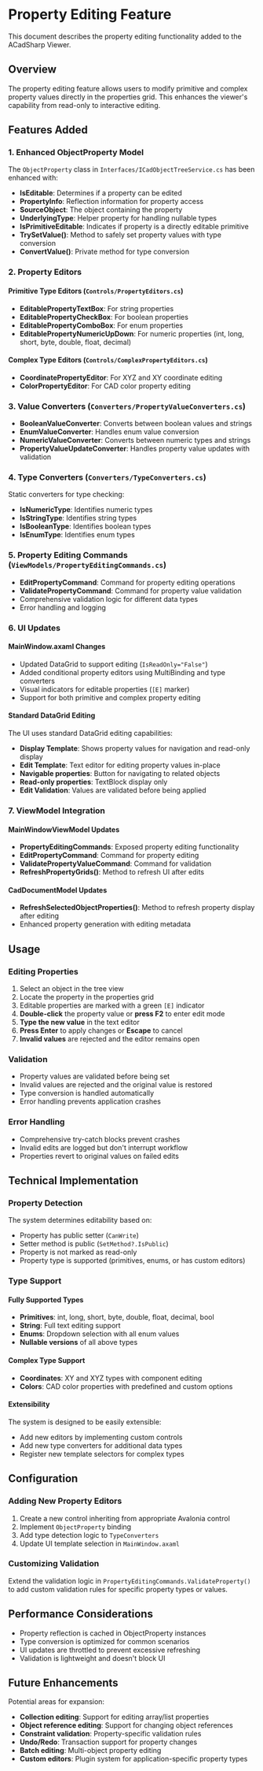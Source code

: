 # Property Editing Feature

This document describes the property editing functionality added to the ACadSharp Viewer.

## Overview

The property editing feature allows users to modify primitive and complex property values directly in the properties grid. This enhances the viewer's capability from read-only to interactive editing.

## Features Added

### 1. Enhanced ObjectProperty Model

The `ObjectProperty` class in `Interfaces/ICadObjectTreeService.cs` has been enhanced with:

- **IsEditable**: Determines if a property can be edited
- **PropertyInfo**: Reflection information for property access
- **SourceObject**: The object containing the property
- **UnderlyingType**: Helper property for handling nullable types
- **IsPrimitiveEditable**: Indicates if property is a directly editable primitive
- **TrySetValue()**: Method to safely set property values with type conversion
- **ConvertValue()**: Private method for type conversion

### 2. Property Editors

#### Primitive Type Editors (`Controls/PropertyEditors.cs`)

- **EditablePropertyTextBox**: For string properties
- **EditablePropertyCheckBox**: For boolean properties  
- **EditablePropertyComboBox**: For enum properties
- **EditablePropertyNumericUpDown**: For numeric properties (int, long, short, byte, double, float, decimal)

#### Complex Type Editors (`Controls/ComplexPropertyEditors.cs`)

- **CoordinatePropertyEditor**: For XYZ and XY coordinate editing
- **ColorPropertyEditor**: For CAD color property editing

### 3. Value Converters (`Converters/PropertyValueConverters.cs`)

- **BooleanValueConverter**: Converts between boolean values and strings
- **EnumValueConverter**: Handles enum value conversion
- **NumericValueConverter**: Converts between numeric types and strings
- **PropertyValueUpdateConverter**: Handles property value updates with validation

### 4. Type Converters (`Converters/TypeConverters.cs`)

Static converters for type checking:
- **IsNumericType**: Identifies numeric types
- **IsStringType**: Identifies string types
- **IsBooleanType**: Identifies boolean types
- **IsEnumType**: Identifies enum types

### 5. Property Editing Commands (`ViewModels/PropertyEditingCommands.cs`)

- **EditPropertyCommand**: Command for property editing operations
- **ValidatePropertyCommand**: Command for property value validation
- Comprehensive validation logic for different data types
- Error handling and logging

### 6. UI Updates

#### MainWindow.axaml Changes

- Updated DataGrid to support editing (`IsReadOnly="False"`)
- Added conditional property editors using MultiBinding and type converters
- Visual indicators for editable properties (`[E]` marker)
- Support for both primitive and complex property editing

#### Standard DataGrid Editing

The UI uses standard DataGrid editing capabilities:
- **Display Template**: Shows property values for navigation and read-only display
- **Edit Template**: Text editor for editing property values in-place
- **Navigable properties**: Button for navigating to related objects
- **Read-only properties**: TextBlock display only
- **Edit Validation**: Values are validated before being applied

### 7. ViewModel Integration

#### MainWindowViewModel Updates

- **PropertyEditingCommands**: Exposed property editing functionality
- **EditPropertyCommand**: Command for property editing
- **ValidatePropertyValueCommand**: Command for validation
- **RefreshPropertyGrids()**: Method to refresh UI after edits

#### CadDocumentModel Updates

- **RefreshSelectedObjectProperties()**: Method to refresh property display after editing
- Enhanced property generation with editing metadata

## Usage

### Editing Properties

1. Select an object in the tree view
2. Locate the property in the properties grid
3. Editable properties are marked with a green `[E]` indicator
4. **Double-click** the property value or **press F2** to enter edit mode
5. **Type the new value** in the text editor
6. **Press Enter** to apply changes or **Escape** to cancel
7. **Invalid values** are rejected and the editor remains open

### Validation

- Property values are validated before being set
- Invalid values are rejected and the original value is restored
- Type conversion is handled automatically
- Error handling prevents application crashes

### Error Handling

- Comprehensive try-catch blocks prevent crashes
- Invalid edits are logged but don't interrupt workflow
- Properties revert to original values on failed edits

## Technical Implementation

### Property Detection

The system determines editability based on:
- Property has public setter (`CanWrite`)
- Setter method is public (`SetMethod?.IsPublic`)
- Property is not marked as read-only
- Property type is supported (primitives, enums, or has custom editors)

### Type Support

#### Fully Supported Types
- **Primitives**: int, long, short, byte, double, float, decimal, bool
- **String**: Full text editing support
- **Enums**: Dropdown selection with all enum values
- **Nullable versions** of all above types

#### Complex Type Support
- **Coordinates**: XY and XYZ types with component editing
- **Colors**: CAD color properties with predefined and custom options

#### Extensibility

The system is designed to be easily extensible:
- Add new editors by implementing custom controls
- Add new type converters for additional data types
- Register new template selectors for complex types

## Configuration

### Adding New Property Editors

1. Create a new control inheriting from appropriate Avalonia control
2. Implement `ObjectProperty` binding
3. Add type detection logic to `TypeConverters`
4. Update UI template selection in `MainWindow.axaml`

### Customizing Validation

Extend the validation logic in `PropertyEditingCommands.ValidateProperty()` to add custom validation rules for specific property types or values.

## Performance Considerations

- Property reflection is cached in ObjectProperty instances
- Type conversion is optimized for common scenarios
- UI updates are throttled to prevent excessive refreshing
- Validation is lightweight and doesn't block UI

## Future Enhancements

Potential areas for expansion:
- **Collection editing**: Support for editing array/list properties
- **Object reference editing**: Support for changing object references
- **Constraint validation**: Property-specific validation rules
- **Undo/Redo**: Transaction support for property changes
- **Batch editing**: Multi-object property editing
- **Custom editors**: Plugin system for application-specific property types
